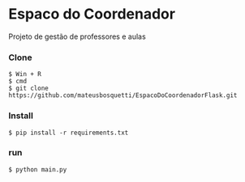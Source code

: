# Espaco do Coordenador

Projeto de gestão de professores e aulas

### Clone
```
$ Win + R
$ cmd
$ git clone https://github.com/mateusbosquetti/EspacoDoCoordenadorFlask.git
```
### Install
```
$ pip install -r requirements.txt
```

### run
```
$ python main.py
```

